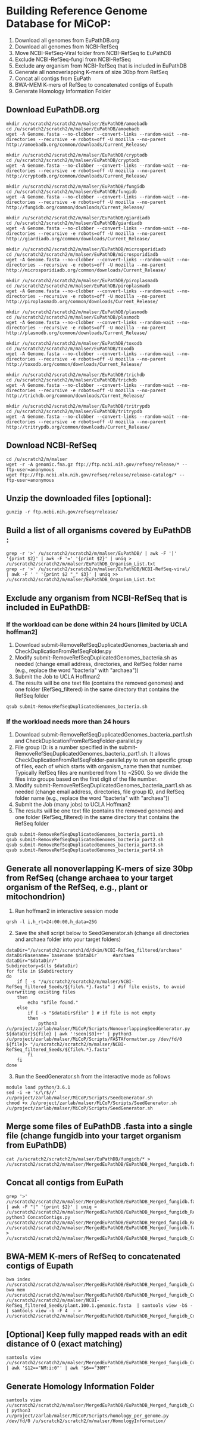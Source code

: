 # Building Reference Genome Database for MiCoP:
1. Download all genomes from EuPathDB.org
2. Download all genomes from NCBI-RefSeq
3. Move NCBI-RefSeq-Viral folder from NCBI-RefSeq to EuPathDB
4. Exclude NCBI-RefSeq-fungi from NCBI-RefSeq
5. Exclude any organism from NCBI-RefSeq that is included in EuPathDB
6. Generate all nonoverlapping K-mers of size 30bp from RefSeq
7. Concat all contigs from EuPath
8. BWA-MEM K-mers of RefSeq to concatenated contigs of Eupath
9. Generate Homology Information Folder

## Download EuPathDB.org
```
mkdir /u/scratch2/scratch2/m/malser/EuPathDB/amoebadb
cd /u/scratch2/scratch2/m/malser/EuPathDB/amoebadb
wget -A Genome.fasta --no-clobber --convert-links --random-wait --no-directories --recursive -e robots=off -U mozilla --no-parent http://amoebadb.org/common/downloads/Current_Release/

mkdir /u/scratch2/scratch2/m/malser/EuPathDB/cryptodb
cd /u/scratch2/scratch2/m/malser/EuPathDB/cryptodb
wget -A Genome.fasta --no-clobber --convert-links --random-wait --no-directories --recursive -e robots=off -U mozilla --no-parent http://cryptodb.org/common/downloads/Current_Release/

mkdir /u/scratch2/scratch2/m/malser/EuPathDB/fungidb
cd /u/scratch2/scratch2/m/malser/EuPathDB/fungidb
wget -A Genome.fasta --no-clobber --convert-links --random-wait --no-directories --recursive -e robots=off -U mozilla --no-parent http://fungidb.org/common/downloads/Current_Release/

mkdir /u/scratch2/scratch2/m/malser/EuPathDB/giardiadb
cd /u/scratch2/scratch2/m/malser/EuPathDB/giardiadb
wget -A Genome.fasta --no-clobber --convert-links --random-wait --no-directories --recursive -e robots=off -U mozilla --no-parent http://giardiadb.org/common/downloads/Current_Release/

mkdir /u/scratch2/scratch2/m/malser/EuPathDB/microsporidiadb
cd /u/scratch2/scratch2/m/malser/EuPathDB/microsporidiadb
wget -A Genome.fasta --no-clobber --convert-links --random-wait --no-directories --recursive -e robots=off -U mozilla --no-parent http://microsporidiadb.org/common/downloads/Current_Release/

mkdir /u/scratch2/scratch2/m/malser/EuPathDB/piroplasmadb
cd /u/scratch2/scratch2/m/malser/EuPathDB/piroplasmadb
wget -A Genome.fasta --no-clobber --convert-links --random-wait --no-directories --recursive -e robots=off -U mozilla --no-parent http://piroplasmadb.org/common/downloads/Current_Release/

mkdir /u/scratch2/scratch2/m/malser/EuPathDB/plasmodb
cd /u/scratch2/scratch2/m/malser/EuPathDB/plasmodb
wget -A Genome.fasta --no-clobber --convert-links --random-wait --no-directories --recursive -e robots=off -U mozilla --no-parent http://plasmodb.org/common/downloads/Current_Release/

mkdir /u/scratch2/scratch2/m/malser/EuPathDB/toxodb
cd /u/scratch2/scratch2/m/malser/EuPathDB/toxodb
wget -A Genome.fasta --no-clobber --convert-links --random-wait --no-directories --recursive -e robots=off -U mozilla --no-parent http://toxodb.org/common/downloads/Current_Release/

mkdir /u/scratch2/scratch2/m/malser/EuPathDB/trichdb
cd /u/scratch2/scratch2/m/malser/EuPathDB/trichdb
wget -A Genome.fasta --no-clobber --convert-links --random-wait --no-directories --recursive -e robots=off -U mozilla --no-parent http://trichdb.org/common/downloads/Current_Release/

mkdir /u/scratch2/scratch2/m/malser/EuPathDB/tritrypdb
cd /u/scratch2/scratch2/m/malser/EuPathDB/tritrypdb
wget -A Genome.fasta --no-clobber --convert-links --random-wait --no-directories --recursive -e robots=off -U mozilla --no-parent http://tritrypdb.org/common/downloads/Current_Release/
```

## Download NCBI-RefSeq
```
cd /u/scratch2/m/malser
wget -r -A genomic.fna.gz ftp://ftp.ncbi.nih.gov/refseq/release/* --ftp-user=anonymous
wget ftp://ftp.ncbi.nlm.nih.gov/refseq/release/release-catalog/* --ftp-user=anonymous
```

## Unzip the downloaded files [optional]:
```
gunzip -r ftp.ncbi.nih.gov/refseq/release/
```

## Build a list of all organisms covered by EuPathDB :
```
grep -r '>' /u/scratch2/scratch2/m/malser/EuPathDB/ | awk -F '|' '{print $2}' | awk -F '=' '{print $2}' | uniq > /u/scratch2/scratch2/m/malser/EuPathDB_Organism_List.txt
grep -r '>' /u/scratch2/scratch2/m/malser/EuPathDB/NCBI-RefSeq-viral/ | awk -F ' ' '{print $2 "_" $3}' | uniq >> /u/scratch2/scratch2/m/malser/EuPathDB_Organism_List.txt
```

## Exclude any organism from NCBI-RefSeq that is included in EuPathDB:
### If the workload can be done within 24 hours [limited by UCLA hoffman2]
1. Download submit-RemoveRefSeqDuplicatedGenomes_bacteria.sh and CheckDuplicationFromRefSeqFolder.py
2. Modify submit-RemoveRefSeqDuplicatedGenomes_bacteria.sh as needed (change email address, directories, and RefSeq folder name (e.g., replace the word "bacteria" with "archaea"))
3. Submit the Job to UCLA Hoffman2
4. The results will be one text file (contains the removed genomes) and one folder (RefSeq_filtered) in the same directory that contains the RefSeq folder 
```
qsub submit-RemoveRefSeqDuplicatedGenomes_bacteria.sh
```
### If the workload needs more than 24 hours
1. Download submit-RemoveRefSeqDuplicatedGenomes_bacteria_part1.sh and CheckDuplicationFromRefSeqFolder-parallel.py
2. File group ID: is a number specified in the submit-RemoveRefSeqDuplicatedGenomes_bacteria_part1.sh. It allows CheckDuplicationFromRefSeqFolder-parallel.py to run on specific group of files, each of which starts with organism_name then that number. Typically RefSeq files are numbered from 1 to ~2500. So we divide the files into groups based on the first digit of the file number.
3. Modify submit-RemoveRefSeqDuplicatedGenomes_bacteria_part1.sh as needed (change email address, directories, file group ID, and RefSeq folder name (e.g., replace the word "bacteria" with "archaea"))
4. Submit the Job (many jobs) to UCLA Hoffman2
5. The results will be one text file (contains the removed genomes) and one folder (RefSeq_filtered) in the same directory that contains the RefSeq folder 
```
qsub submit-RemoveRefSeqDuplicatedGenomes_bacteria_part1.sh
qsub submit-RemoveRefSeqDuplicatedGenomes_bacteria_part2.sh
qsub submit-RemoveRefSeqDuplicatedGenomes_bacteria_part3.sh
qsub submit-RemoveRefSeqDuplicatedGenomes_bacteria_part4.sh
```

## Generate all nonoverlapping K-mers of size 30bp from RefSeq (change archaea to your target organism of the RefSeq, e.g., plant or mitochondrion)
1. Run hoffman2 in interactive session mode
```
qrsh -l i,h_rt=24:00:00,h_data=25G
```
2. Save the shell script below to SeedGenerator.sh (change all directories and archaea folder into your target folders) 
```
dataDir="/u/scratch2/scratch1/d/dkim/NCBI-RefSeq_filtered/archaea"
dataDirBasename=`basename $dataDir`		#archaea			
dataDir="$dataDir/"						
Subdirectory=$(ls $dataDir)
for file in $Subdirectory
do
	if [ -s "/u/scratch2/scratch2/m/malser/NCBI-RefSeq_filtered_Seeds/${file%.*}.fasta" ] #if file exists, to avoid overwriting existing files 
	then
		echo "$file found."
	else
		if [ -s "$dataDir$file" ] # if file is not empty
		then
			python3 /u/project/zarlab/malser/MiCoP/Scripts/NonoverlappingSeedGenerator.py ${dataDir}${file} | awk '!seen[$0]++' | python3 /u/project/zarlab/malser/MiCoP/Scripts/FASTAformatter.py /dev/fd/0 ${file}> "/u/scratch2/scratch2/m/malser/NCBI-RefSeq_filtered_Seeds/${file%.*}.fasta"
		fi
	fi
done
```
3. Run the SeedGenerator.sh from the interactive mode as follows
```
module load python/3.6.1
sed -i -e 's/\r$//' /u/project/zarlab/malser/MiCoP/Scripts/SeedGenerator.sh
chmod +x /u/project/zarlab/malser/MiCoP/Scripts/SeedGenerator.sh
/u/project/zarlab/malser/MiCoP/Scripts/SeedGenerator.sh
```

## Merge some files of EuPathDB .fasta into a single file (change fungidb into your target organism from EuPathDB)
```
cat /u/scratch2/scratch2/m/malser/EuPathDB/fungidb/* > /u/scratch2/scratch2/m/malser/MergedEuPathDB/EuPathDB_Merged_fungidb.fasta
```

## Concat all contigs from EuPath
```
grep '>' /u/scratch2/scratch2/m/malser/MergedEuPathDB/EuPathDB_Merged_fungidb.fasta | awk -F "|" '{print $2}' | uniq > /u/scratch2/scratch2/m/malser/MergedEuPathDB/EuPathDB_Merged_fungidb_RefList_perGenome.txt
python3 ConcatContigs.py /u/scratch2/scratch2/m/malser/MergedEuPathDB/EuPathDB_Merged_fungidb_RefList_perGenome.txt /u/scratch2/scratch2/m/malser/MergedEuPathDB/EuPathDB_Merged_fungidb.fasta > /u/scratch2/scratch2/m/malser/MergedEuPathDB/EuPathDB_Merged_fungidb_ConcatContigs.fasta
```

## BWA-MEM K-mers of RefSeq to concatenated contigs of Eupath
```
bwa index /u/scratch2/scratch2/m/malser/MergedEuPathDB/EuPathDB_Merged_fungidb_ConcatContigs.fasta
bwa mem /u/scratch2/scratch2/m/malser/MergedEuPathDB/EuPathDB_Merged_fungidb_ConcatContigs.fasta /u/scratch2/scratch2/m/malser/NCBI-RefSeq_filtered_Seeds/plant.100.1.genomic.fasta  | samtools view -bS - | samtools view -b -F 4  - > /u/scratch2/scratch2/m/malser/MergedEuPathDB/EuPathDB_Merged_fungidb_ConcatContigs.bam
```

## [Optional] Keep fully mapped reads with an edit distance of 0 (exact matching)
```
samtools view /u/scratch2/scratch2/m/malser/MergedEuPathDB/EuPathDB_Merged_fungidb_ConcatContigs.bam | awk '$12=="NM:i:0"' | awk '$6=="30M"'
```

## Generate Homology Information Folder
```
samtools view /u/scratch2/scratch2/m/malser/MergedEuPathDB/EuPathDB_Merged_fungidb_ConcatContigs.bam | python3 /u/project/zarlab/malser/MiCoP/Scripts/homology_per_genome.py /dev/fd/0 /u/scratch2/scratch2/m/malser/HomologyInformation/
```
